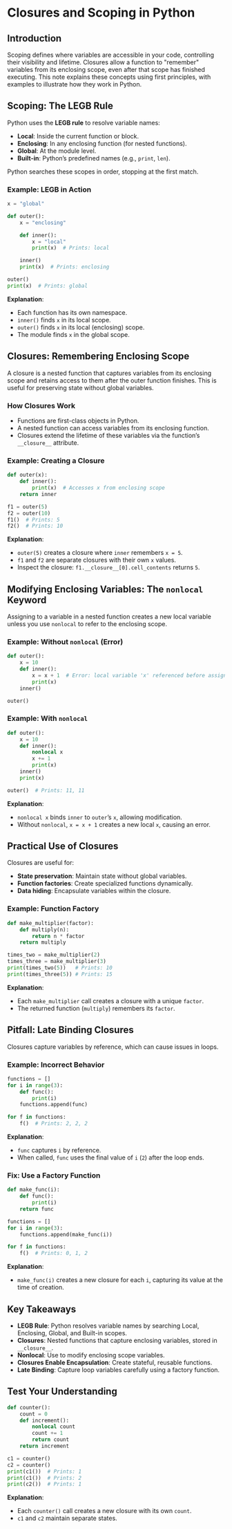 # Closures and Scoping in Python

## Introduction

Scoping defines where variables are accessible in your code, controlling their visibility and lifetime. Closures allow a function to "remember" variables from its enclosing scope, even after that scope has finished executing. This note explains these concepts using first principles, with examples to illustrate how they work in Python.

## Scoping: The LEGB Rule

Python uses the **LEGB rule** to resolve variable names:

- **Local**: Inside the current function or block.
- **Enclosing**: In any enclosing function (for nested functions).
- **Global**: At the module level.
- **Built-in**: Python’s predefined names (e.g., `print`, `len`).

Python searches these scopes in order, stopping at the first match.

### Example: LEGB in Action

```python
x = "global"

def outer():
    x = "enclosing"

    def inner():
        x = "local"
        print(x)  # Prints: local

    inner()
    print(x)  # Prints: enclosing

outer()
print(x)  # Prints: global
```

**Explanation**:

- Each function has its own namespace.
- `inner()` finds `x` in its local scope.
- `outer()` finds `x` in its local (enclosing) scope.
- The module finds `x` in the global scope.

## Closures: Remembering Enclosing Scope

A closure is a nested function that captures variables from its enclosing scope and retains access to them after the outer function finishes. This is useful for preserving state without global variables.

### How Closures Work

- Functions are first-class objects in Python.
- A nested function can access variables from its enclosing function.
- Closures extend the lifetime of these variables via the function’s `__closure__` attribute.

### Example: Creating a Closure

```python
def outer(x):
    def inner():
        print(x)  # Accesses x from enclosing scope
    return inner

f1 = outer(5)
f2 = outer(10)
f1()  # Prints: 5
f2()  # Prints: 10
```

**Explanation**:

- `outer(5)` creates a closure where `inner` remembers `x = 5`.
- `f1` and `f2` are separate closures with their own `x` values.
- Inspect the closure: `f1.__closure__[0].cell_contents` returns `5`.

## Modifying Enclosing Variables: The `nonlocal` Keyword

Assigning to a variable in a nested function creates a new local variable unless you use `nonlocal` to refer to the enclosing scope.

### Example: Without `nonlocal` (Error)

```python
def outer():
    x = 10
    def inner():
        x = x + 1  # Error: local variable 'x' referenced before assignment
        print(x)
    inner()

outer()
```

### Example: With `nonlocal`

```python
def outer():
    x = 10
    def inner():
        nonlocal x
        x += 1
        print(x)
    inner()
    print(x)

outer()  # Prints: 11, 11
```

**Explanation**:

- `nonlocal x` binds `inner` to `outer`’s `x`, allowing modification.
- Without `nonlocal`, `x = x + 1` creates a new local `x`, causing an error.

## Practical Use of Closures

Closures are useful for:

- **State preservation**: Maintain state without global variables.
- **Function factories**: Create specialized functions dynamically.
- **Data hiding**: Encapsulate variables within the closure.

### Example: Function Factory

```python
def make_multiplier(factor):
    def multiply(n):
        return n * factor
    return multiply

times_two = make_multiplier(2)
times_three = make_multiplier(3)
print(times_two(5))   # Prints: 10
print(times_three(5)) # Prints: 15
```

**Explanation**:

- Each `make_multiplier` call creates a closure with a unique `factor`.
- The returned function (`multiply`) remembers its `factor`.

## Pitfall: Late Binding Closures

Closures capture variables by reference, which can cause issues in loops.

### Example: Incorrect Behavior

```python
functions = []
for i in range(3):
    def func():
        print(i)
    functions.append(func)

for f in functions:
    f()  # Prints: 2, 2, 2
```

**Explanation**:

- `func` captures `i` by reference.
- When called, `func` uses the final value of `i` (`2`) after the loop ends.

### Fix: Use a Factory Function

```python
def make_func(i):
    def func():
        print(i)
    return func

functions = []
for i in range(3):
    functions.append(make_func(i))

for f in functions:
    f()  # Prints: 0, 1, 2
```

**Explanation**:

- `make_func(i)` creates a new closure for each `i`, capturing its value at the time of creation.

## Key Takeaways

- **LEGB Rule**: Python resolves variable names by searching Local, Enclosing, Global, and Built-in scopes.
- **Closures**: Nested functions that capture enclosing variables, stored in `__closure__`.
- **Nonlocal**: Use to modify enclosing scope variables.
- **Closures Enable Encapsulation**: Create stateful, reusable functions.
- **Late Binding**: Capture loop variables carefully using a factory function.

## Test Your Understanding

```python
def counter():
    count = 0
    def increment():
        nonlocal count
        count += 1
        return count
    return increment

c1 = counter()
c2 = counter()
print(c1())  # Prints: 1
print(c1())  # Prints: 2
print(c2())  # Prints: 1
```

**Explanation**:

- Each `counter()` call creates a new closure with its own `count`.
- `c1` and `c2` maintain separate states.
